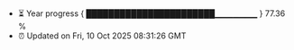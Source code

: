 - ⏳ Year progress { ███████████████████████▁▁▁▁▁▁▁ } 77.36 %
- ⏰ Updated on Fri, 10 Oct 2025 08:31:26 GMT

